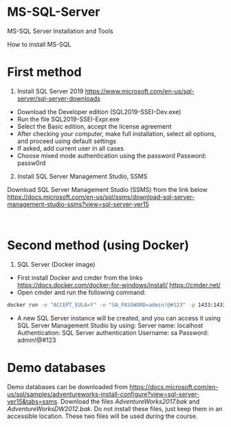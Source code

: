 # MS-SQL-Server
MS-SQL Server Installation and Tools

 


How to install MS-SQL
# First method 
1.    Install  SQL Server 2019
https://www.microsoft.com/en-us/sql-server/sql-server-downloads
*    Download the Developer edition (SQL2019-SSEI-Dev.exe)
*    Run the file SQL2019-SSEI-Expr.exe
*    Select the Basic edition, accept the license agreement
*    After checking your computer, make full installation, select all options, and proceed using default settings
*    If asked, add current user in all cases
*    Choose mixed mode authentication using the password Password: passw0rd

 


2.    Install  SQL Server Management Studio, SSMS 

Download SQL Server Management Studio (SSMS) from the link below
https://docs.microsoft.com/en-us/sql/ssms/download-sql-server-management-studio-ssms?view=sql-server-ver15

 

 
# Second method (using Docker)
1.    SQL Server (Docker image)
*    First install Docker and cmder from the links
https://docs.docker.com/docker-for-windows/install/
https://cmder.net/
*    Open cmder and run the following command:

 

```bash
docker run -e "ACCEPT_EULA=Y" -e "SA_PASSWORD=admin!@#123" -p 1433:1433 --name sql1 -d mcr.microsoft.com/mssql/server:2019-CU3-ubuntu-18.04
```

 

*    A new SQL Server instance will be created, and you can access it using SQL Server Management Studio by using:
Server name: localhost
Authentication: SQL Server authentication
Username: sa
Password: admin!@#123

 


# Demo databases

 

Demo databases can be downloaded from 
https://docs.microsoft.com/en-us/sql/samples/adventureworks-install-configure?view=sql-server-ver15&tabs=ssms.
Download the files _AdventureWorks2017.bak_ and _AdventureWorksDW2012.bak_. Do not install these files, just keep them in an accessible location. These two files will be used during the course.
